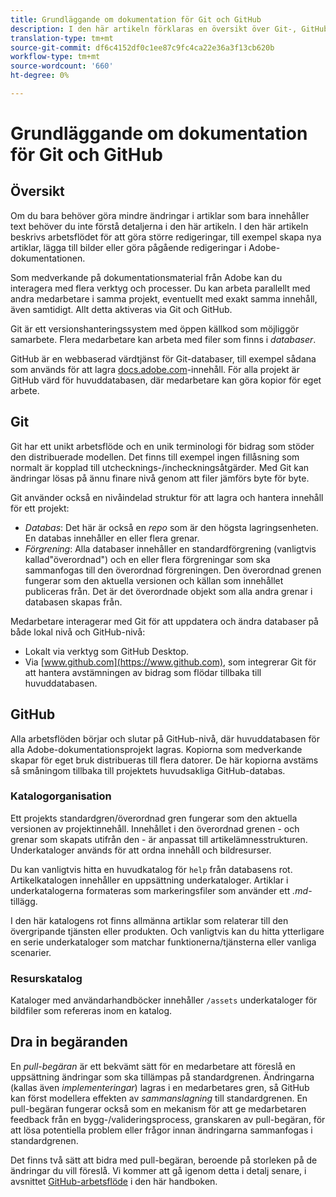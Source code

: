 ```yaml
---
title: Grundläggande om dokumentation för Git och GitHub
description: I den här artikeln förklaras en översikt över Git-, GitHub-databasen och hur innehåll är organiserat samt namnkonventioner som används för Adobe-dokumentation.
translation-type: tm+mt
source-git-commit: df6c4152df0c1ee87c9fc4ca22e36a3f13cb620b
workflow-type: tm+mt
source-wordcount: '660'
ht-degree: 0%

---
```



# Grundläggande om dokumentation för Git och GitHub

## Översikt

Om du bara behöver göra mindre ändringar i artiklar som bara innehåller text behöver du inte förstå detaljerna i den här artikeln. I den här artikeln beskrivs arbetsflödet för att göra större redigeringar, till exempel skapa nya artiklar, lägga till bilder eller göra pågående redigeringar i Adobe-dokumentationen.

Som medverkande på dokumentationsmaterial från Adobe kan du interagera med flera verktyg och processer. Du kan arbeta parallellt med andra medarbetare i samma projekt, eventuellt med exakt samma innehåll, även samtidigt. Allt detta aktiveras via Git och GitHub.

Git är ett versionshanteringssystem med öppen källkod som möjliggör samarbete. Flera medarbetare kan arbeta med filer som finns i *databaser*.

GitHub är en webbaserad värdtjänst för Git-databaser, till exempel sådana som används för att lagra [docs.adobe.com](https://docs.adobe.com)-innehåll. För alla projekt är GitHub värd för huvuddatabasen, där medarbetare kan göra kopior för eget arbete.

## Git

Git har ett unikt arbetsflöde och en unik terminologi för bidrag som stöder den distribuerade modellen. Det finns till exempel ingen fillåsning som normalt är kopplad till utchecknings-/incheckningsåtgärder. Med Git kan ändringar lösas på ännu finare nivå genom att filer jämförs byte för byte.

Git använder också en nivåindelad struktur för att lagra och hantera innehåll för ett projekt:

- *Databas*: Det här är också en  *repo* som är den högsta lagringsenheten. En databas innehåller en eller flera grenar.
- *Förgrening*: Alla databaser innehåller en standardförgrening (vanligtvis kallad&quot;överordnad&quot;) och en eller flera förgreningar som ska sammanfogas till den överordnad förgreningen. Den överordnad grenen fungerar som den aktuella versionen och källan som innehållet publiceras från. Det är det överordnade objekt som alla andra grenar i databasen skapas från.

Medarbetare interagerar med Git för att uppdatera och ändra databaser på både lokal nivå och GitHub-nivå:

- Lokalt via verktyg som GitHub Desktop.
- Via [www.github.com](https://www.github.com), som integrerar Git för att hantera avstämningen av bidrag som flödar tillbaka till huvuddatabasen.

## GitHub

Alla arbetsflöden börjar och slutar på GitHub-nivå, där huvuddatabasen för alla Adobe-dokumentationsprojekt lagras. Kopiorna som medverkande skapar för eget bruk distribueras till flera datorer. De här kopiorna avstäms så småningom tillbaka till projektets huvudsakliga GitHub-databas.

### Katalogorganisation

Ett projekts standardgren/överordnad gren fungerar som den aktuella versionen av projektinnehåll. Innehållet i den överordnad grenen - och grenar som skapats utifrån den - är anpassat till artikelämnesstrukturen. Underkataloger används för att ordna innehåll och bildresurser.

Du kan vanligtvis hitta en huvudkatalog för `help` från databasens rot. Artikelkatalogen innehåller en uppsättning underkataloger. Artiklar i underkatalogerna formateras som markeringsfiler som använder ett *.md*-tillägg.

I den här katalogens rot finns allmänna artiklar som relaterar till den övergripande tjänsten eller produkten. Och vanligtvis kan du hitta ytterligare en serie underkataloger som matchar funktionerna/tjänsterna eller vanliga scenarier.

### Resurskatalog

Kataloger med användarhandböcker innehåller `/assets` underkataloger för bildfiler som refereras inom en katalog.

<!---
### Markdown file template

For convenience, the root directory of each repository typically contains a Markdown template file named `template.md`. You can use this template file as a "starter file" if you need to create a new article for submission to the repository. The file contains:

- A **metadata header** at the top of the file, delineated by two, 3-hyphen lines. It contains the various tags used for tracking information related to the article. It also includes SEO optimizations and reporting processes that Adobe uses to evaluate the performance of the content. So the metadata is important!
- Various **examples of using Markdown** to format the elements of an article.
- General **instructions on the use of Markdown extensions**, which you can use for various types of alerts.
- Examples of **embedding video** by using an iframe.
- General **instructions on the use of docs.adobe.com extensions**, which you can use for special controls such as buttons and selectors.
-->

## Dra in begäranden

En *pull-begäran* är ett bekvämt sätt för en medarbetare att föreslå en uppsättning ändringar som ska tillämpas på standardgrenen. Ändringarna (kallas även *implementeringar*) lagras i en medarbetares gren, så GitHub kan först modellera effekten av *sammanslagning* till standardgrenen. En pull-begäran fungerar också som en mekanism för att ge medarbetaren feedback från en bygg-/valideringsprocess, granskaren av pull-begäran, för att lösa potentiella problem eller frågor innan ändringarna sammanfogas i standardgrenen.

Det finns två sätt att bidra med pull-begäran, beroende på storleken på de ändringar du vill föreslå. Vi kommer att gå igenom detta i detalj senare, i avsnittet [GitHub-arbetsflöde](local-repo.md) i den här handboken.
